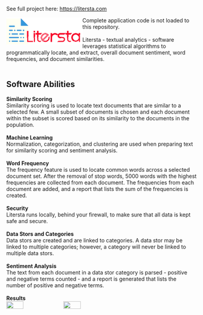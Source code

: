 
See full project here: https://litersta.com

<a href="https://litersta.website/"><img src="https://github.com/grey1689/litersta/blob/master/litersta/static/images/Logo.png?raw=true" align="left" height="40%" width="40%" ></a>

Complete application code is not loaded to this repository.<br>
<br>
Litersta - textual analytics - software leverages statistical algorithms to programmatically locate, and extract, overall document sentiment, word frequencies, and document similarities.<br>
<br>
## Software Abilities
<b>Similarity Scoring</b><br>
Similarity scoring is used to locate text documents that are similar to a selected few. A small subset of documents is chosen and each document within the subset is scored based on its similarity to the documents in the population.<br>
<br>
<b>Machine Learning</b><br>
Normalization, categorization, and clustering are used when preparing text for similarity scoring and sentiment analysis.<br>
<br>
<b>Word Frequency</b><br>
The frequency feature is used to locate common words across a selected document set. After the removal of stop words, 5000 words with the highest frequencies are collected from each document. The frequencies from each document are added, and a report that lists the sum of the frequencies is created.<br>
<br>
<b>Security</b><br>
Litersta runs locally, behind your firewall, to make sure that all data is kept safe and secure.<br>
<br>
<b>Data Stors and Categories</b><br>
Data stors are created and are linked to categories. A data stor may be linked to multiple categories; however, a category will never be linked to multiple data stors.<br>
<br>
<b>Sentiment Analysis</b><br>
The text from each document in a data stor category is parsed - positive and negative terms counted - and a report is generated that lists the number of positive and negative terms.<br>
<br>
<b>Results</b><br>
<a href="https://litersta.website/"><img src="https://litersta.website/img/Similarity_Scoring.jpg" align="left" height="30%" width="30%" ></a>
<a href="https://litersta.website/"><img src="https://litersta.website/img/Sentiment_Analysis.jpg" align="left" height="30%" width="30%" ></a>
